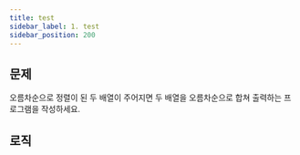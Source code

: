 ```yaml
---
title: test
sidebar_label: 1. test
sidebar_position: 200
---
```


## 문제 
오름차순으로 정렬이 된 두 배열이 주어지면 두 배열을 오름차순으로 합쳐 출력하는 프로그램을 작성하세요.

## 로직

```js

```




